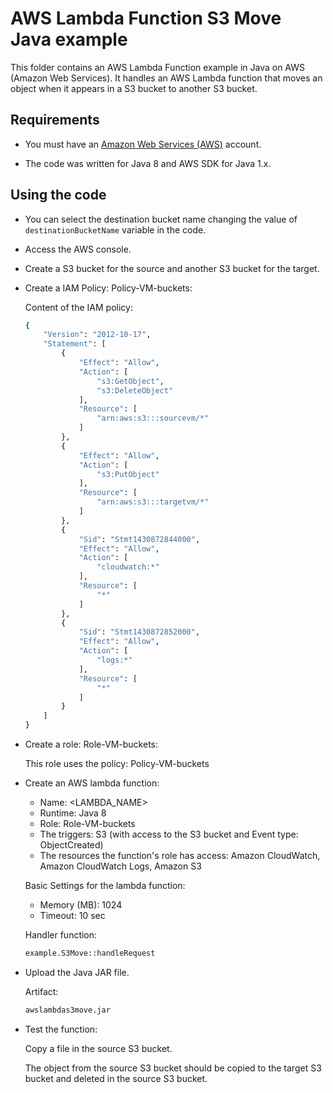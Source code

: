 # AWS Lambda Function S3 Move Java example

This folder contains an AWS Lambda Function example in Java on AWS (Amazon Web Services).
It handles an AWS Lambda function that moves an object when it appears in a S3 bucket to another S3 bucket.

## Requirements

* You must have an [Amazon Web Services (AWS)](http://aws.amazon.com/) account.

* The code was written for Java 8 and AWS SDK for Java 1.x.

## Using the code

* You can select the destination bucket name changing the value of `destinationBucketName` variable in the code.

* Access the AWS console.

* Create a S3 bucket for the source and another S3 bucket for the target.

* Create a IAM Policy: Policy-VM-buckets:

  Content of the IAM policy:

  ```bash
  {
      "Version": "2012-10-17",
      "Statement": [
          {
              "Effect": "Allow",
              "Action": [
                  "s3:GetObject",
                  "s3:DeleteObject"
              ],
              "Resource": [
                  "arn:aws:s3:::sourcevm/*"
              ]
          },
          {
              "Effect": "Allow",
              "Action": [
                  "s3:PutObject"
              ],
              "Resource": [
                  "arn:aws:s3:::targetvm/*"
              ]
          },
          {
              "Sid": "Stmt1430872844000",
              "Effect": "Allow",
              "Action": [
                  "cloudwatch:*"
              ],
              "Resource": [
                  "*"
              ]
          },
          {
              "Sid": "Stmt1430872852000",
              "Effect": "Allow",
              "Action": [
                  "logs:*"
              ],
              "Resource": [
                  "*"
              ]
          }
      ]
  }
  ```

* Create a role: Role-VM-buckets:

  This role uses the policy: Policy-VM-buckets

* Create an AWS lambda function:
  * Name: <LAMBDA_NAME>
  * Runtime: Java 8
  * Role: Role-VM-buckets
  * The triggers: S3 (with access to the S3 bucket and Event type: ObjectCreated)
  * The resources the function's role has access: Amazon CloudWatch, Amazon CloudWatch Logs, Amazon S3

  Basic Settings for the lambda function:

  * Memory (MB): 1024
  * Timeout: 10 sec

  Handler function:

  ```bash
  example.S3Move::handleRequest
  ```

* Upload the Java JAR file.

  Artifact:

  ```bash
  awslambdas3move.jar
  ```

* Test the function:

  Copy a file in the source S3 bucket.

  The object from the source S3 bucket should be copied to the target S3 bucket and deleted in the source S3 bucket.

